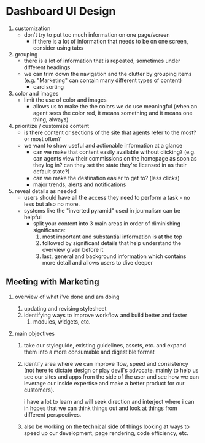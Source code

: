 # Dashboard UI Design

1. customization
   - don't try to put too much information on one page/screen
     - if there is a lot of information that needs to be on one screen, consider using tabs
2. grouping
   - there is a lot of information that is repeated, sometimes under different headings
   - we can trim down the navigation and the clutter by grouping items (e.g. "Marketing" can contain many different types of content)
     - card sorting
3. color and images
   - limit the use of color and images 
     - allows us to make the the colors we do use meaningful
       (when an agent sees the color red, it means something and it means one thing, always)
4. prioritize / customize content
   - is there content or sections of the site that agents refer to the most? or most often? 
   - we want to show useful and actionable information at a glance
     - can we make that content easily available without clicking? (e.g. can agents view their commissions on the homepage as soon as they log in? can they set the state they're licensed in as their default state?)
     - can we make the destination easier to get to? (less clicks)
     - major trends, alerts and notifications
5. reveal details as needed
   - users should have all the access they need to perform a task - no less but also no more.
   - systems like the "inverted pyramid" used in journalism can be helpful
     - split your content into 3 main areas in order of diminishing significance:
       1. most important and substantial information is at the top
       2. followed by significant details that help understand the overview given before it
       3. last, general and background information which contains more detail and allows users to dive deeper



## Meeting with Marketing

1. overview of what i've done and am doing

   1. updating and revising stylesheet
   2. identifying ways to improve workflow and build better and faster
      1. modules, widgets, etc.

2. main objectives

   1. take our styleguide, existing guidelines, assets, etc. and expand them into a more consumable and digestible format

   2. identify area where we can improve flow, speed and consistency (not here to dictate design or play devil's advocate. mainly to help us see our sites and apps from the side of the user and see how we can leverage our inside expertise and make a better product for our customers).

      i have a lot to learn and will seek direction and interject where i can in hopes that we can think things out and look at things from different perspectives.

   3. also be working on the technical side of things looking at ways to speed up our development, page rendering, code efficiency, etc.

